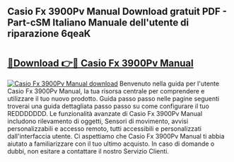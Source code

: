 ## Casio Fx 3900Pv Manual Download gratuit PDF - Part-cSM Italiano Manuale dell'utente di riparazione 6qeaK

# <h2><a href="http://dffckak.blite.top/?on=Casio+Fx+3900Pv+Manual">🔗Download 👉🔴 Casio Fx 3900Pv Manual</a></h2>

[![Casio Fx 3900Pv Manual download](https://i.imgur.com/lujVjoI.png)](http://dffckak.blite.top/?on=Casio+Fx+3900Pv+Manual)
Benvenuto nella guida per l'utente Casio Fx 3900Pv Manual, la tua risorsa centrale per comprendere e utilizzare il tuo nuovo prodotto. Guida passo passo nelle pagine seguenti troverai una guida dettagliata passo passo su come configurare il tuo REDDDDDDD. Le funzionalità avanzate di Casio Fx 3900Pv Manual includono rilevamento di oggetti, Sensori di movimento, avvisi personalizzabili e accesso remoto, tutti accessibili e personalizzati dall'interfaccia utente. Ci aspettiamo che Casio Fx 3900Pv Manual ti abbia aiutato a familiarizzare con il tuo ultimo acquisto. In caso di domande o dubbi, non esitare a contattare il nostro Servizio Clienti.
